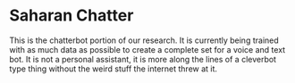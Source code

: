 # Saharan Chatter

This is the chatterbot portion of our research. It is currently being trained with as much data as possible to create a complete set for a voice and text bot. It is not a personal assistant, it is more along the lines of a cleverbot type thing without the weird stuff the internet threw at it. 

